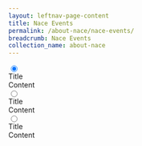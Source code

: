 ```yaml
---
layout: leftnav-page-content
title: Nace Events
permalink: /about-nace/nace-events/
breadcrumb: Nace Events
collection_name: about-nace
---
```



 <div class="accordion">
     <input type="radio" name="select" class="accordion-select" checked />
    <div class="accordion-title"><span>Title</span></div>
    <div class="accordion-content">Content</div> 
         <input type="radio" name="select" class="accordion-select" />
    <div class="accordion-title"><span>Title</span></div>
    <div class="accordion-content">Content</div> 
         <input type="radio" name="select" class="accordion-select" />
    <div class="accordion-title"><span>Title</span></div>
    <div class="accordion-content">Content</div> 
</div> 
